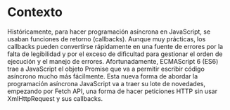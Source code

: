 # Contexto
Históricamente, para hacer programación asíncrona en JavaScript, se usaban funciones de retorno (callbacks). Aunque muy prácticas, los callbacks pueden convertirse rápidamente en una fuente de errores por la falta de legibilidad y por el exceso de dificultad para gestionar el orden de ejecución y el manejo de errores. Afortunadamente, ECMAScript 6 (ES6) trae a JavaScript el objeto Promise que va a permitir escribir código asíncrono mucho más fácilmente. Esta nueva forma de abordar la programación asíncrona JavaScript va a traer su lote de novedades, empezando por Fetch API, una forma de hacer peticiones HTTP sin usar XmlHttpRequest y sus callbacks.